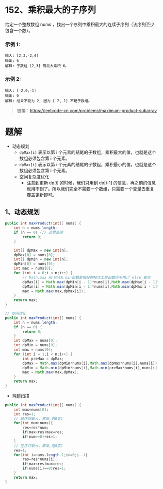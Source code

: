 # 152、乘积最大的子序列
给定一个整数数组 nums ，找出一个序列中乘积最大的连续子序列（该序列至少包含一个数）。

### 示例 1:

```
输入: [2,3,-2,4]
输出: 6
解释: 子数组 [2,3] 有最大乘积 6。
```
### 示例 2:

```
输入: [-2,0,-1]
输出: 0
解释: 结果不能为 2, 因为 [-2,-1] 不是子数组。
```

> 链接：https://leetcode-cn.com/problems/maximum-product-subarray


# 题解
- 动态规划
  - `dpMax[i]` 表示以第 i 个元素的结尾的子数组，乘积最大的值，也就是这个数组必须包含第 i 个元素。
  - `dpMax[i]` 表示以第 i 个元素的结尾的子数组，乘积最小的值，也就是这个数组必须包含第 i 个元素。
  - 空间复杂度优化
    - 注意到更新 dp[i] 的时候，我们只用到 dp[i-1] 的信息，再之前的信息就用不到了。所以我们完全不需要一个数组，只需要一个变量去重复覆盖更新即可。
## 1、动态规划
```java
public int maxProduct(int[] nums) {
    int n = nums.length;
    if (n == 0) {// 边界处理
        return 0;
    }

    int[] dpMax = new int[n];
    dpMax[0] = nums[0];
    int[] dpMin = new int[n];
    dpMin[0] = nums[0];
    int max = nums[0];
    for (int i = 0;i < n;i++) {
        // Math.max 和 Math.min函数是很好的择优工具函数而不用if else 去写
        dpMax[i] = Math.max(dpMin[i - 1]*nums[i],Math.max(dpMax[i - 1]*nums[i],nums[i]));
        dpMin[i] = Math.min(dpMin[i - 1]*nums[i],Math.min(dpMax[i - 1]*nums[i],nums[i]));
        max = Math.max(max,dpMax[i]);
    }
    return max;
}

// 空间优化
public int maxProduct(int[] nums) {
    int n = nums.length;
    if (n == 0) {
        return 0;
    }
    int dpMax = nums[0];
    int dpMin = nums[0];
    int max = nums[0];
    for (int i = 1;i < n;i++) {
        int preMax = dpMax;
        dpMax = Math.max(dpMin*nums[i],Math.max(dpMax*nums[i],nums[i]));
        dpMin = Math.min(dpMin*nums[i],Math.min(preMax*nums[i],nums[i]));
        max = Math.max(max,dpMax);
    }
    return max;
}
```
- 两趟扫描
```java
public int maxProduct(int[] nums) {
    int max=nums[0];
    int res=1;
    // 顺序扫最大，累乘,遇0变1
    for(int num:nums){
        res=res*num;
        if(max<res)max=res;
        if(num==0)res=1;
    }
    // 逆序扫最大，累乘,遇0变1
    res=1;
    for(int i=nums.length-1;i>=0;i--){
        res=res*nums[i];
        if(max<res)max=res;
        if(nums[i]==0)res=1;
    }
    return max;
}
```